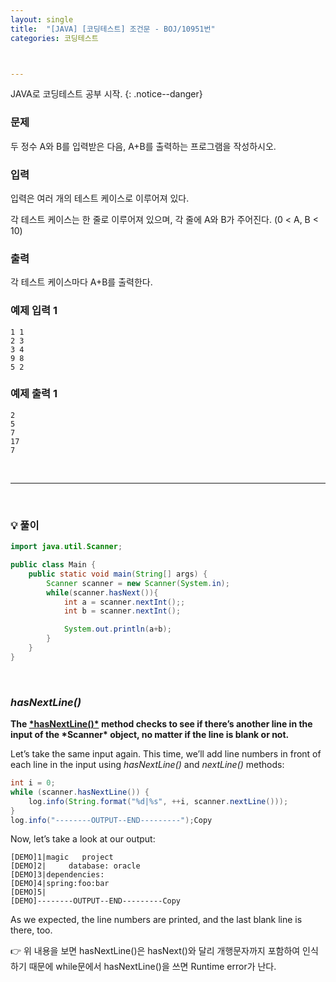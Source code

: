 ```yaml
---
layout: single
title:  "[JAVA] [코딩테스트] 조건문 - BOJ/10951번"
categories: 코딩테스트



---
```


JAVA로 코딩테스트 공부 시작.
{: .notice--danger}

### 문제

두 정수 A와 B를 입력받은 다음, A+B를 출력하는 프로그램을 작성하시오.

### 입력

입력은 여러 개의 테스트 케이스로 이루어져 있다.

각 테스트 케이스는 한 줄로 이루어져 있으며, 각 줄에 A와 B가 주어진다. (0 < A, B < 10)

### 출력

각 테스트 케이스마다 A+B를 출력한다.

### 예제 입력 1

```
1 1
2 3
3 4
9 8
5 2
```

### 예제 출력 1

```
2
5
7
17
7
```

<br/>

<hr/>

<br/>

### 💡 풀이

```java
import java.util.Scanner;

public class Main {
    public static void main(String[] args) {
        Scanner scanner = new Scanner(System.in);
        while(scanner.hasNext()){
            int a = scanner.nextInt();;
            int b = scanner.nextInt();

            System.out.println(a+b);
        }
    }
}
```

<br/>

### *hasNextLine()*

**The [\*hasNextLine()\*](https://docs.oracle.com/en/java/javase/21/docs/api/java.base/java/util/Scanner.html#hasNextLine()) method checks to see if there’s another line in the input of the \*Scanner\* object, no matter if the line is blank or not.**

Let’s take the same input again. This time, we’ll add line numbers in front of each line in the input using *hasNextLine()* and *nextLine()* methods:

```java
int i = 0;
while (scanner.hasNextLine()) {
    log.info(String.format("%d|%s", ++i, scanner.nextLine()));
}
log.info("--------OUTPUT--END---------");Copy
```

Now, let’s take a look at our output:

```plaintext
[DEMO]1|magic	project
[DEMO]2|     database: oracle
[DEMO]3|dependencies:
[DEMO]4|spring:foo:bar
[DEMO]5|
[DEMO]--------OUTPUT--END---------Copy
```

As we expected, the line numbers are printed, and the last blank line is there, too.



👉 위 내용을 보면 hasNextLine()은 hasNext()와 달리 개행문자까지 포함하여 인식하기 때문에 while문에서 hasNextLine()을 쓰면 Runtime error가 난다.
